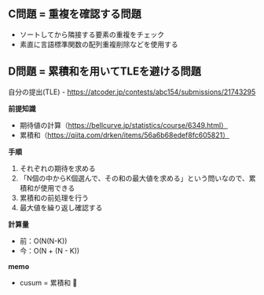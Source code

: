 ## C問題 = 重複を確認する問題

- ソートしてから隣接する要素の重複をチェック
- 素直に言語標準関数の配列重複削除などを使用する

## D問題 = 累積和を用いてTLEを避ける問題

自分の提出(TLE) - https://atcoder.jp/contests/abc154/submissions/21743295

**前提知識**

- 期待値の計算（https://bellcurve.jp/statistics/course/6349.html）
- 累積和（https://qiita.com/drken/items/56a6b68edef8fc605821）

**手順**

1. それぞれの期待を求める
2. 「N個の中からK個選んで、その和の最大値を求める」という問いなので、累積和が使用できる
3. 累積和の前処理を行う
4. 最大値を繰り返し確認する

**計算量**

- 前：O(N(N-K))
- 今：O(N + (N - K))

**memo**

- cusum = 累積和

